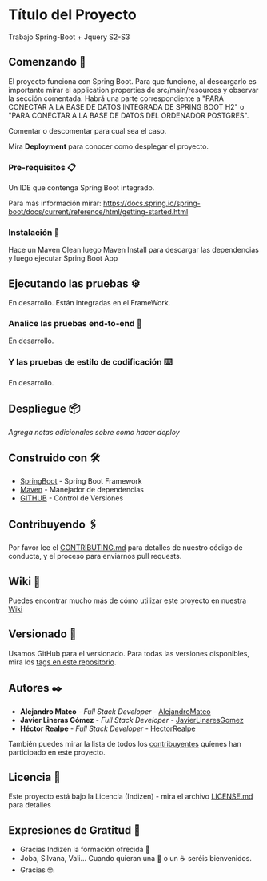 # Título del Proyecto

Trabajo Spring-Boot + Jquery S2-S3

## Comenzando 🚀

El proyecto funciona con Spring Boot. Para que funcione, al descargarlo es importante mirar el application.properties de src/main/resources y observar
la sección comentada. Habrá una parte correspondiente a "PARA CONECTAR A LA BASE DE DATOS INTEGRADA DE SPRING BOOT H2" o 
"PARA CONECTAR A LA BASE DE DATOS DEL ORDENADOR POSTGRES".

Comentar o descomentar para cual sea el caso.

Mira **Deployment** para conocer como desplegar el proyecto.

### Pre-requisitos 📋

Un IDE que contenga Spring Boot integrado.

Para más información mirar: https://docs.spring.io/spring-boot/docs/current/reference/html/getting-started.html

### Instalación 🔧

Hace un Maven Clean luego Maven Install para descargar las dependencias y luego ejecutar Spring Boot App

## Ejecutando las pruebas ⚙️

En desarrollo. Están integradas en el FrameWork.

### Analice las pruebas end-to-end 🔩

En desarrollo.

### Y las pruebas de estilo de codificación ⌨️

En desarrollo.

## Despliegue 📦

_Agrega notas adicionales sobre como hacer deploy_

## Construido con 🛠️

* [SpringBoot](https://spring.io/projects/spring-boot) - Spring Boot Framework
* [Maven](https://maven.apache.org/) - Manejador de dependencias
* [GITHUB](https://github.com/) - Control de Versiones

## Contribuyendo 🖇️

Por favor lee el [CONTRIBUTING.md](https://github.com/HectorRealpe/primer-proyecto-indizen) para detalles de nuestro código de conducta, y el proceso para enviarnos pull requests.

## Wiki 📖

Puedes encontrar mucho más de cómo utilizar este proyecto en nuestra [Wiki](https://github.com/HectorRealpe/primer-proyecto-indizen/wiki)

## Versionado 📌

Usamos GitHub para el versionado. Para todas las versiones disponibles, mira los [tags en este repositorio](https://github.com/HectorRealpe/primer-proyecto-indizen/tags).

## Autores ✒️

* **Alejandro Mateo** - *Full Stack Developer* - [AlejandroMateo](https://github.com/AlejandroMateoMeseguer)
* **Javier Lineras Gómez** - *Full Stack Developer* - [JavierLinaresGomez](https://github.com/JavierLinaresGomez)
* **Héctor Realpe** - *Full Stack Developer* - [HectorRealpe](https://github.com/HectorRealpe)

También puedes mirar la lista de todos los [contribuyentes](https://github.com/your/project/contributors) quíenes han participado en este proyecto. 

## Licencia 📄

Este proyecto está bajo la Licencia (Indizen) - mira el archivo [LICENSE.md](LICENSE.md) para detalles

## Expresiones de Gratitud 🎁

* Gracias Indizen la formación ofrecida 📢
* Joba, Silvana, Vali... Cuando quieran una 🍺 o un ☕ seréis bienvenidos. 
* Gracias 🤓.
